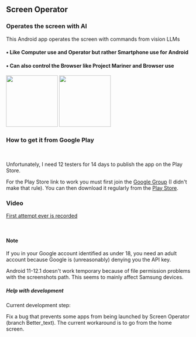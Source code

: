 ## Screen Operator
### Operates the screen with AI
This Android app operates the screen with commands from vision LLMs



#### • Like Computer use and Operator but rather Smartphone use for Android

#### • Can also control the Browser like Project Mariner and Browser use

<img src="https://github.com/Android-PowerUser/Screen_Operator/blob/main/Screenshot_20250526-192615_Screen%20Operator.png" alt="" width="141"/> <img src="https://github.com/Android-PowerUser/Screen_Operator/blob/main/Screenshot_20250521-095334_Screen%20Operator.png" alt="" width="141"/>

### How to get it from Google Play
<br/>

Unfortunately, I need 12 testers for 14 days to publish the app on the Play Store.


For the Play Store link to work you must first join the [Google Group](https://groups.google.com/g/Screen_Operator) (I didn't make that rule). You can then download it regularly from the [Play Store](https://play.google.com/store/apps/details?id=io.github.android_poweruser).

### Video
[First attempt ever is recorded](https://m.youtube.com/watch?v=o095RSFXJuc)

<br/>

#### Note

If you in your Google account identified as under 18, you need an adult account because Google is (unreasonably) denying you the API key.

Android 11-12.1 doesn't work temporary because of file permission problems with the screenshots path. This seems to mainly affect Samsung devices.

##### Help with development

Current development step:

Fix a bug that prevents some apps from being launched by Screen Operator (branch Better_text). The current workaround is to go from the home screen.
